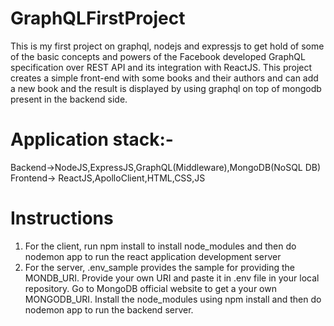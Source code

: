 # GraphQLFirstProject
This is my first project on graphql, nodejs and expressjs to get hold of some of the basic concepts and powers of the Facebook developed GraphQL specification over REST API 
and its integration with ReactJS.
This project creates a simple front-end with some books and their authors and can add a new book and the result is displayed by using graphql on top of 
mongodb present in the backend side.

# Application stack:-
Backend->NodeJS,ExpressJS,GraphQL(Middleware),MongoDB(NoSQL DB)
Frontend-> ReactJS,ApolloClient,HTML,CSS,JS

# Instructions
1) For the client, run npm install to install node_modules and then do nodemon app to run the react application development server
2) For the server, .env_sample provides the sample for providing the MONDB_URI. Provide your own URI and paste it in .env file in your local repository. Go to MongoDB official website to get a your own MONGODB_URI. Install the node_modules using npm install and then do nodemon app to run the backend server.

